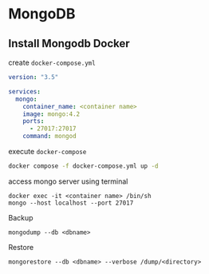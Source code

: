 # MongoDB

## Install Mongodb Docker

create ``docker-compose.yml``
```yml
version: "3.5"

services:
  mongo:
    container_name: <container name>
    image: mongo:4.2
    ports:
      - 27017:27017
    command: mongod
```

execute ``docker-compose``
```bash
docker compose -f docker-compose.yml up -d
```

access mongo server using terminal
```
docker exec -it <container name> /bin/sh
mongo --host localhost --port 27017
```

Backup
```
mongodump --db <dbname>
```

Restore
```
mongorestore --db <dbname> --verbose /dump/<directory>
```
